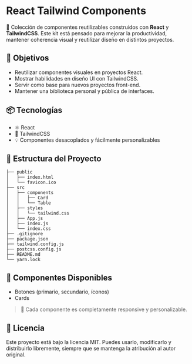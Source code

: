 # React Tailwind Components

🎨 Colección de componentes reutilizables construidos con **React** y **TailwindCSS**. Este kit está pensado para mejorar la productividad, mantener coherencia visual y reutilizar diseño en distintos proyectos.

## 🚀 Objetivos

- Reutilizar componentes visuales en proyectos React.
- Mostrar habilidades en diseño UI con TailwindCSS.
- Servir como base para nuevos proyectos front-end.
- Mantener una biblioteca personal y pública de interfaces.

## 📦 Tecnologías

- ⚛️ React
- 🎨 TailwindCSS
- 💡 Componentes desacoplados y fácilmente personalizables

## 📁 Estructura del Proyecto

```
├── public
│   ├── index.html
│   └── favicon.ico
├── src
│   ├── components
│   │   ├── Card
│   │   └── Table
│   ├── styles
│   │   └── tailwind.css
│   ├── App.js
│   ├── index.js
│   └── index.css
├── .gitignore
├── package.json
├── tailwind.config.js
├── postcss.config.js
├── README.md
└── yarn.lock
```

## 🧩 Componentes Disponibles

- Botones (primario, secundario, íconos)
- Cards

> 📌 Cada componente es completamente responsive y personalizable.

## 📜 Licencia

Este proyecto está bajo la licencia MIT. Puedes usarlo, modificarlo y distribuirlo libremente, siempre que se mantenga la atribución al autor original.
